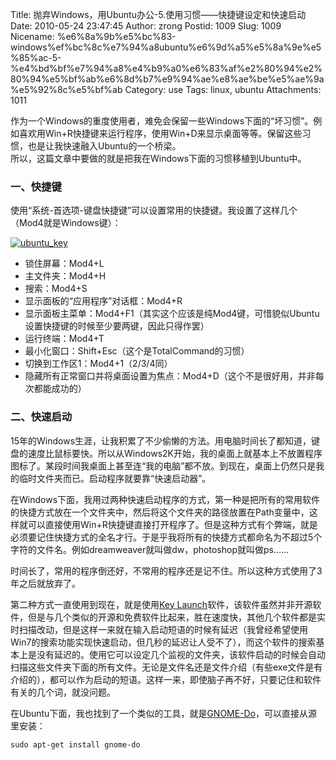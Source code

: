 Title: 抛弃Windows，用Ubuntu办公-5.使用习惯——快捷键设定和快速启动
Date: 2010-05-24 23:47:45
Author: zrong
Postid: 1009
Slug: 1009
Nicename: %e6%8a%9b%e5%bc%83-windows%ef%bc%8c%e7%94%a8ubuntu%e6%9d%a5%e5%8a%9e%e5%85%ac-5-%e4%bd%bf%e7%94%a8%e4%b9%a0%e6%83%af%e2%80%94%e2%80%94%e5%bf%ab%e6%8d%b7%e9%94%ae%e8%ae%be%e5%ae%9a%e5%92%8c%e5%bf%ab
Category: use
Tags: linux, ubuntu
Attachments: 1011

作为一个Windows的重度使用者，难免会保留一些Windows下面的“坏习惯”。例如喜欢用Win+R快捷键来运行程序，使用Win+D来显示桌面等等。保留这些习惯，也是让我快速融入Ubuntu的一个桥梁。  
所以，这篇文章中要做的就是把我在Windows下面的习惯移植到Ubuntu中。  
<!--more-->

### 一、快捷键

使用“系统-首选项-键盘快捷键”可以设置常用的快捷键。我设置了这样几个（Mod4就是Windows键）：

[![ubuntu_key](/wp-content/uploads/2010/05/ubuntu_key.png "ubuntu_key")](/wp-content/uploads/2010/05/ubuntu_key.png)

-   锁住屏幕：Mod4+L
-   主文件夹：Mod4+H
-   搜索：Mod4+S
-   显示面板的“应用程序”对话框：Mod4+R
-   显示面板主菜单：Mod4+F1（其实这个应该是纯Mod4键，可惜貌似Ubuntu设置快捷键的时候至少要两键，因此只得作罢）
-   运行终端：Mod4+T
-   最小化窗口：Shift+Esc（这个是TotalCommand的习惯）
-   切换到工作区1：Mod4+1（2/3/4同）
-   隐藏所有正常窗口并将桌面设置为焦点：Mod4+D（这个不是很好用，并非每次都能成功的）

### 二、快速启动

15年的Windows生涯，让我积累了不少偷懒的方法。用电脑时间长了都知道，键盘的速度比鼠标要快。所以从Windows2K开始，我的桌面上就基本上不放置程序图标了。某段时间我桌面上甚至连“我的电脑”都不放。到现在，桌面上仍然只是我的临时文件夹而已。启动程序就要靠“快速启动器”。

在Windows下面，我用过两种快速启动程序的方式，第一种是把所有的常用软件的快捷方式放在一个文件夹中，然后将这个文件夹的路径放置在Path变量中，这样就可以直接使用Win+R快捷键直接打开程序了。但是这种方式有个弊端，就是必须要记住快捷方式的全名才行。于是乎我将所有的快捷方式都命名为不超过5个字符的文件名。例如dreamweaver就叫做dw，photoshop就叫做ps……

时间长了，常用的程序倒还好，不常用的程序还是记不住。所以这种方式使用了3年之后就放弃了。

第二种方式一直使用到现在，就是使用[Key
Launch](http://www.konradp.com/products/keylaunch/?app_id=keylaunch)软件，该软件虽然并非开源软件，但是与几个类似的开源和免费软件比起来，胜在速度快，其他几个软件都是实时扫描改动，但是这样一来就在输入启动短语的时候有延迟（我曾经希望使用Win7的搜索功能实现快速启动，但几秒的延迟让人受不了），而这个软件的搜索基本上是没有延迟的。使用它可以设定几个监视的文件夹，该软件启动的时候会自动扫描这些文件夹下面的所有文件。无论是文件名还是文件介绍（有些exe文件是有介绍的），都可以作为启动的短语。这样一来，即使脑子再不好，只要记住和软件有关的几个词，就没问题。

在Ubuntu下面，我也找到了一个类似的工具，就是[GNOME-Do](http://do.davebsd.com/)，可以直接从源里安装：

    sudo apt-get install gnome-do
